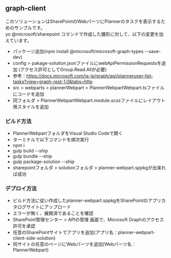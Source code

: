 ## graph-client

このソリューションはSharePointのWebパーツにPlannerのタスクを表示するためのサンプルです。  
yo @microsoft/sharepoint コマンドで作成した雛形に対して、以下の変更を加えています。  
 * パッケージ追加(npm install @microsoft/microsoft-graph-types --save-dev)
 * config > pakage-solution.jsonファイルにwebApiPermissionRequestsを追加 (アクセス許可としてGroup.Read.Allが必要)
 * 参考：https://docs.microsoft.com/ja-jp/graph/api/planneruser-list-tasks?view=graph-rest-1.0&tabs=http
 * src > webparts > plannerWebpart > PlannerWebpartWebpart.tsファイルにコードを追加
 * 同フォルダ > PlannerWebpartWebpart.module.scssファイルにレイアウト用スタイルを追加

### ビルド方法

* PlannerWebpartフォルダをVisual Studio Codeで開く
* ターミナルで以下コマンドを順次実行
* npm i
* gulp build --ship
* gulp bundle --ship
* gulp package-solution --ship
* sharepointフォルダ > solutionフォルダ > planner-webpart.sppkgが出来れば成功

### デプロイ方法

* ビルド方法に従い作成したplanner-webpart.sppkgをSharePointのアプリカタログサイトにアップロード
* エラーが無く、展開済であることを確認
* SharePoint管理センター > APIの管理 画面で、Microsoft Graphのアクセス許可を承認
* 任意のSharePointサイトでアプリを追加(アプリ名：planner-webpart-client-side-solution)
* 同サイトの任意のページにWebパーツを追加(Webパーツ名：PlannerWebpart)